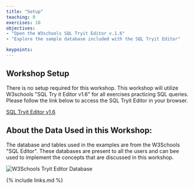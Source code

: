 ```yaml
---
title: "Setup"
teaching: 0
exercises: 10
objectives:
- "Open the W3schools SQL Tryit Editor v.1.6"
- "Explore the sample database included with the SQL Tryit Editor"

keypoints:
---
```


## Workshop Setup

There is no setup required for this workshop. This workshop will utilize W3schools "SQL Try it Editor v1.6" for all exercises practicing SQL queries. Please follow the link below to access the SQL Tryit Editor in your browser.  

[SQL Tryit Editor v1.6](https://www.w3schools.com/sql/trysql.asp?filename=trysql_asc)


## About the Data Used in this Workshop:

The database and tables used in the examples are from the W3Schools "SQL Editor". These databases are present to all the users and can bee used to implement the concepts that are discussed in this workshop.

![W3Schools Tryit Editor Database](../fig/W3Schools_TryIt_Editor.PNG)

{% include links.md %}
